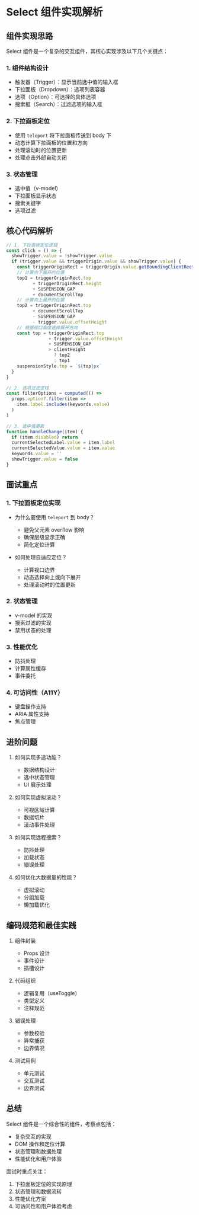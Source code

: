 # Select 组件实现解析

## 组件实现思路

Select 组件是一个复杂的交互组件，其核心实现涉及以下几个关键点：

### 1. 组件结构设计
- 触发器（Trigger）：显示当前选中值的输入框
- 下拉面板（Dropdown）：选项列表容器
- 选项（Option）：可选择的具体选项
- 搜索框（Search）：过滤选项的输入框

### 2. 下拉面板定位
- 使用 `teleport` 将下拉面板传送到 body 下
- 动态计算下拉面板的位置和方向
- 处理滚动时的位置更新
- 处理点击外部自动关闭

### 3. 状态管理
- 选中值（v-model）
- 下拉面板显示状态
- 搜索关键字
- 选项过滤

## 核心代码解析

```typescript
// 1. 下拉面板定位逻辑
const click = () => {
  showTrigger.value = !showTrigger.value
  if (trigger.value && triggerOrigin.value && showTrigger.value) {
    const triggerOriginRect = triggerOrigin.value.getBoundingClientRect()
    // 计算向下展开的位置
    top1 = triggerOriginRect.top 
          + triggerOriginRect.height 
          + SUSPENSION_GAP 
          + documentScrollTop
    // 计算向上展开的位置
    top2 = triggerOriginRect.top
          + documentScrollTop
          - SUSPENSION_GAP
          - trigger.value.offsetHeight
    // 根据视口高度选择展开方向
    const top = triggerOriginRect.top 
                + trigger.value.offsetHeight 
                + SUSPENSION_GAP 
                > clientHeight
                  ? top2 
                  : top1
    suspensionStyle.top = `${top}px`
  }
}

// 2. 选项过滤逻辑
const filterOptions = computed(() =>
  props.option?.filter(item => 
    item.label.includes(keywords.value)
  )
)

// 3. 选中值更新
function handleChange(item) {
  if (item.disabled) return
  currentSelectedLabel.value = item.label
  currentSelectedValue.value = item.value
  keywords.value = ''
  showTrigger.value = false
}
```

## 面试重点

### 1. 下拉面板定位实现
- 为什么要使用 `teleport` 到 body？
  - 避免父元素 overflow 影响
  - 确保层级显示正确
  - 简化定位计算

- 如何处理自适应定位？
  - 计算视口边界
  - 动态选择向上或向下展开
  - 处理滚动时的位置更新

### 2. 状态管理
- v-model 的实现
- 搜索过滤的实现
- 禁用状态的处理

### 3. 性能优化
- 防抖处理
- 计算属性缓存
- 事件委托

### 4. 可访问性（A11Y）
- 键盘操作支持
- ARIA 属性支持
- 焦点管理

## 进阶问题

1. 如何实现多选功能？
   - 数据结构设计
   - 选中状态管理
   - UI 展示处理

2. 如何实现虚拟滚动？
   - 可视区域计算
   - 数据切片
   - 滚动事件处理

3. 如何实现远程搜索？
   - 防抖处理
   - 加载状态
   - 错误处理

4. 如何优化大数据量的性能？
   - 虚拟滚动
   - 分组加载
   - 懒加载优化

## 编码规范和最佳实践

1. 组件封装
   - Props 设计
   - 事件设计
   - 插槽设计

2. 代码组织
   - 逻辑复用（useToggle）
   - 类型定义
   - 注释规范

3. 错误处理
   - 参数校验
   - 异常捕获
   - 边界情况

4. 测试用例
   - 单元测试
   - 交互测试
   - 边界测试

## 总结

Select 组件是一个综合性的组件，考察点包括：
- 复杂交互的实现
- DOM 操作和定位计算
- 状态管理和数据处理
- 性能优化和用户体验

面试时重点关注：
1. 下拉面板定位的实现原理
2. 状态管理和数据流转
3. 性能优化方案
4. 可访问性和用户体验考虑 